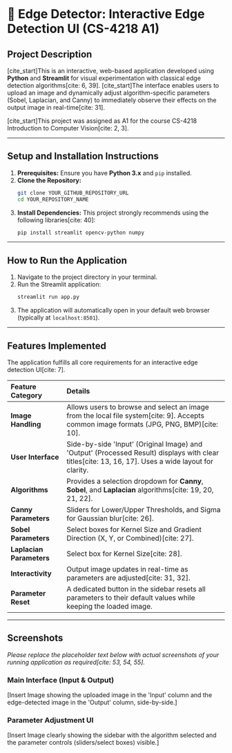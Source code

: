 # 📸 Edge Detector: Interactive Edge Detection UI (CS-4218 A1)

## Project Description
[cite_start]This is an interactive, web-based application developed using **Python** and **Streamlit** for visual experimentation with classical edge detection algorithms[cite: 6, 39]. [cite_start]The interface enables users to upload an image and dynamically adjust algorithm-specific parameters (Sobel, Laplacian, and Canny) to immediately observe their effects on the output image in real-time[cite: 31].

[cite_start]This project was assigned as A1 for the course CS-4218 Introduction to Computer Vision[cite: 2, 3].

***

## Setup and Installation Instructions

1.  **Prerequisites:** Ensure you have **Python 3.x** and `pip` installed.
2.  **Clone the Repository:**
    ```bash
    git clone YOUR_GITHUB_REPOSITORY_URL
    cd YOUR_REPOSITORY_NAME
    ```
3.  **Install Dependencies:** This project strongly recommends using the following libraries[cite: 40]:
    ```bash
    pip install streamlit opencv-python numpy
    ```

***

## How to Run the Application

1.  Navigate to the project directory in your terminal.
2.  Run the Streamlit application:
    ```bash
    streamlit run app.py
    ```
3.  The application will automatically open in your default web browser (typically at `localhost:8501`).

***

## Features Implemented

The application fulfills all core requirements for an interactive edge detection UI[cite: 7].

| Feature Category | Details |
| :--- | :--- |
| **Image Handling** | Allows users to browse and select an image from the local file system[cite: 9]. Accepts common image formats (JPG, PNG, BMP)[cite: 10]. |
| **User Interface** | Side-by-side 'Input' (Original Image) and 'Output' (Processed Result) displays with clear titles[cite: 13, 16, 17]. Uses a wide layout for clarity. |
| **Algorithms** | Provides a selection dropdown for **Canny**, **Sobel**, and **Laplacian** algorithms[cite: 19, 20, 21, 22]. |
| **Canny Parameters** | Sliders for Lower/Upper Thresholds, and Sigma for Gaussian blur[cite: 26]. |
| **Sobel Parameters** | Select boxes for Kernel Size and Gradient Direction (X, Y, or Combined)[cite: 27]. |
| **Laplacian Parameters** | Select box for Kernel Size[cite: 28]. |
| **Interactivity** | Output image updates in real-time as parameters are adjusted[cite: 31, 32].|
| **Parameter Reset** | A dedicated button in the sidebar resets all parameters to their default values while keeping the loaded image. |

***

## Screenshots

*Please replace the placeholder text below with actual screenshots of your running application as required[cite: 53, 54, 55].*

### Main Interface (Input & Output)

[Insert Image showing the uploaded image in the 'Input' column and the edge-detected image in the 'Output' column, side-by-side.]

### Parameter Adjustment UI

[Insert Image clearly showing the sidebar with the algorithm selected and the parameter controls (sliders/select boxes) visible.]
